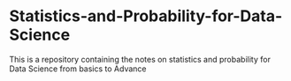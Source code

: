 # Statistics-and-Probability-for-Data-Science
This is a repository containing the notes on statistics and probability for Data Science from basics to Advance
